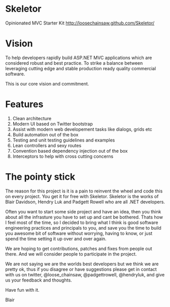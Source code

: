 Skeletor
========
Opinionated MVC Starter Kit
http://loosechainsaw.github.com/Skeletor/

Vision
=======
To help developers rapidly build ASP.NET MVC applications which are considered robust and best practice. 
To strike a balance between leveraging cutting edge and stable production ready quality commercial software.

This is our core vision and commitment.

Features
=========
1. Clean architecture
2. Modern UI based on Twitter bootstrap
3. Assist with modern web developement tasks like dialogs, grids etc
4. Build automation out of the box
5. Testing and unit testing guidelines and examples
6. Lean controllers and sexy routes
6. Convention based dependency injection out of the box
7. Interceptors to help with cross cutting concerns

The pointy stick
================== 
The reason for this project is it is a pain to reinvent the wheel and code this on every project. You get it for free
with Skeletor. Skeletor is the works of Blair Davidson, Hendry Luk and Padgett Rowell who are all .NET developers.

Often you want to start some side project and have an idea, then you think about all the infrasture you have to 
set up and cant be bothered. Thats how I feel most of the time, so I decided to bring what I think is good 
software engineering practices and principals to you, and save you the time to build you awesome bit of software 
without worrying, having to know, or just spend the time setting it up over and over again.

We are hoping to get contributions, patches and fixes from people out there. And we will consider people to participate
in the project.

We are not saying we are the worlds best developers but we think we are pretty ok, thus if you disagree or have 
suggestions please get in contact with us on twitter, @loose_chainsaw, @padgettrowell, @hendryluk, and give us your feedback and thoughts.

Have fun with it.

Blair